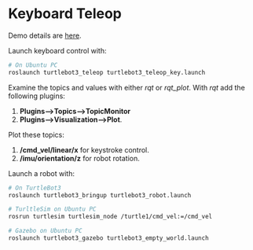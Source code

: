 # Keyboard Teleop

Demo details are [here](http://turtlebot3.robotis.com/en/latest/bringup.html).

Launch keyboard control with: 
```bash
# On Ubuntu PC
roslaunch turtlebot3_teleop turtlebot3_teleop_key.launch
```

Examine the topics and values with either *rqt* or *rqt_plot*.
With *rqt* add the following plugins:
1) **Plugins-->Topics-->TopicMonitor** 
2) **Plugins-->Visualization-->Plot**. 


Plot these topics:
1) **/cmd_vel/linear/x** for keystroke control.
2) **/imu/orientation/z** for robot rotation.
 
 Launch a robot with:
```bash
# On TurtleBot3
roslaunch turtlebot3_bringup turtlebot3_robot.launch

# TurltleSim on Ubuntu PC
rosrun turtlesim turtlesim_node /turtle1/cmd_vel:=/cmd_vel

# Gazebo on Ubuntu PC
roslaunch turtlebot3_gazebo turtlebot3_empty_world.launch
```



